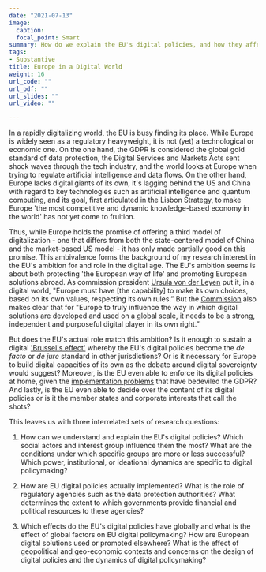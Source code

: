 ```yaml
---
date: "2021-07-13"
image:
  caption: 
  focal_point: Smart
summary: How do we explain the EU's digital policies, and how they affect member states as well as the world at large?
tags:
- Substantive
title: Europe in a Digital World
weight: 16
url_code: ""
url_pdf: ""
url_slides: ""
url_video: ""

---
```




In a rapidly digitalizing world, the EU is busy finding its place. While Europe is widely seen as a regulatory heavyweight, it is not (yet) a technological or economic one. On the one hand, the GDPR is considered the global gold standard of data protection, the Digital Services and Markets Acts sent shock waves through the tech industry, and the world looks at Europe when trying to regulate artificial intelligence and data flows. On the other hand, Europe lacks digital giants of its own, it's lagging behind the US and China with regard to key technologies such as artificial intelligence and quantum computing, and its goal, first articulated in the Lisbon Strategy, to make Europe 'the most competitive and dynamic knowledge-based economy in the world' has not yet come to fruition.


Thus, while Europe holds the promise of offering a third model of digitalization - one that differs from both the state-centered model of China and the market-based US model - it has only made partially good on this promise. This ambivalence forms the background of my research interest in the EU's ambition for and role in the digital age. The EU's ambition seems is about both protecting 'the European way of life' and promoting European solutions abroad. As commission president [Ursula von der Leyen](https://ec.europa.eu/commission/presscorner/detail/en/SPEECH_20_1655) put it, in a digital world, "Europe must have [the capability] to make its own choices, based on its own values, respecting its own rules.” But the [Commission](https://ec.europa.eu/info/sites/default/files/communication-shaping-europes-digital-future-feb2020_en_4.pdf) also makes clear that for "Europe to truly influence the way in which digital solutions are developed and used on a global scale, it needs to be a strong, independent and purposeful digital player in its own right.”


But does the EU's actual role match this ambition? Is it enough to sustain a digital ['Brussel's effect'](https://global.oup.com/academic/product/the-brussels-effect-9780190088583?cc=at&lang=en&) whereby the EU's digital policies become the *de facto* or *de jure* standard in other jurisdictions? Or is it necessary for Europe to build digital capacities of its own as the debate around digital sovereignty would suggest? Moreover, is the EU even able to enforce its digital policies at home, given the [implementation problems](https://www.politico.com/news/2019/12/27/europe-gdpr-technology-regulation-089605) that have bedeviled the GDPR? And lastly, is the EU even able to decide over the content of its digital policies or is it the member states and corporate interests that call the shots?

This leaves us with three interrelated sets of research questions:

1. How can we understand and explain the EU's digital policies? Which social actors and interest group influence them the most? What are the conditions under which specific groups are more or less successful? Which power, institutional, or ideational dynamics are specific to digital policymaking?

2. How are EU digital policies actually implemented? What is the role of regulatory agencies such as the data protection authorities? What determines the extent to which governments provide financial and political resources to these agencies? 

3. Which effects do the EU's digital policies have globally and what is the effect of global factors on EU digital policymaking? How are European digital solutions used or promoted elsewhere? What is the effect of geopolitical and geo-economic contexts and concerns on the design of digital policies and the dynamics of digital policymaking? 


